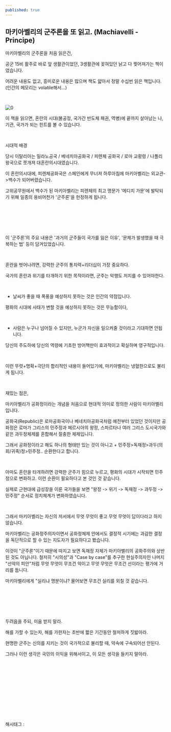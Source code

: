 ```yaml
---
published: true
---
```

## 마키아벨리의 군주론을 또 읽고. (Machiavelli - Principe)

마키아벨리의 군주론을 처음 읽은건,

공군 15비 활주로 바로 앞 생활관이었던, 3생활관에 꽂혀있던 낡고 다 찢어져가는 책이었습니다.

어려운 내용도 없고, 흥미로운 내용은 많으며 책도 얇아서 정말 수십번 읽은 책입니다. (인간의 메모리는 volatile해서...)

​

![0](/asset/img/223072729515/0.png)

이 책을 읽으면, 혼란의 시대(불공정, 국가간 반도체 패권, 역병)에 끝까지 살아남는 나, 기관, 국가가 되는 힌트를 볼 수 있습니다.

​

시대적 배경

당시 이탈리아는 밀라노공국 / 베네치아공화국 / 피렌체 공화국 / 로마 교황령 / 나폴리 왕국으로 쪼개져 대혼란의시대였습니다.

이 혼란의시대에, 피렌체공화국은 스페인에게 무너져 하루아침에 마키아벨리는 외교관->백수가 되어버렸습니다.

고위공무원에서 백수가 된 마키아벨리는 피렌체의 최고 명문가 '메디치 가문'에 발탁되기 위해 일종의 용비어천가 '군주론'을  헌정하게 됩니다.

​

​

​

이 '군주론'의 주요 내용은 '과거의 군주들이 국가를 잃은 이유', '문제가 발생했을 때 극복하는 법' 등이 담겨있었습니다.

​

혼란을 벗어나려면, 강력한 군주의 통치력+리더십이 가장 중요하다.

국가의 혼란과 위기를 타개하기 위한 목적이라면, 군주는 악행도 저지를 수 있어야한다.

​

- 날씨가 좋을 때 폭풍을 예상하지 못하는 것은 인간의 약점입니다.

평화의 시대에 사태가 변할 것을 예상하지 못하는 것은 무능함이다,

​

- 사람은 누구나 넘어질 수 있지만, 누군가 자신을 일으켜줄 것이라고 기대하면 안됩니다.

당신의 주도하에 당신의 역령에 기초한 방어책만이 효과적이고 확실하며 영구적입니다.

​

이런 뚜렷+명확+극단의 합리적인 내용이 들어있기에, 마키아벨리는 냉혈한으로도 불리게 됩니다.

​

재밌는 점은, 

마키아벨리가 공화정이라는 개념을 처음으로 현대적 의미로 정의한 사람이 마키아벨리입니다.

공화국(Republic)은 로마공화국이나 베네치아공화국처럼 예전부터 있었던 것이지만 공화정은 로마가 그리스의 민주정과 페르시아의 왕정, 스파르타나 여러 그리스 도시국가와 같은 과두정체제를 혼합해서 절충한 체제입니다.

그래서 공화정이라고 해도 하나의 형태만 있는 것이 아니고 + 민주정>독재정>과두(의회/귀족)정>민주정.. 순환한다고 합니다.

​

아마도 혼란을 타개하려면 강력한 군주가 힘으로 누르고, 평화의 시대가 시작되면 민주정으로 변화하고. 이런 순환이 필요하다고 본 것인 것 같습니다.

실제로 근현대에 급성장을 이룬 국가들을 보면 "왕정 -> 위기 -> 독재정 -> 과두정 -> 민주정" 순서로 정치체계가 변화하였습니다.

​

그래서 마키아벨리는 자신의 저서에서 무엇 무엇이 좋고 무엇 무엇이 답이다라고 하지 않습니다.

마키아벨리는 공화정주의자이면서 공화정체제 안에서도 결정적 시기에는 과감한 결정을 독단적으로 할 수 있는 지도자가 필요하다고 봤습니다.

이것이 "군주론"이기 때문에 따지고 보면 독재정 자체가 마키아벨리의 공화주의와 상반된 것도 아닙니다. 철저히 "시의성"과 "Case by case"를 추구한 현실주의자인 나머지 "선악의 피안"처럼 무엇 무엇이 무조건 악이고 무엇 무엇은 무조건 선이라는 평가에 거리를 둡니다.

마키아벨리에게 "실리냐 명분이냐? 물어보면 무조건 실리를 외칠 것 같습니다.

​

​

​

두려음을 주되, 미움 받지 말라.

해를 가할 수 있는자, 해를 가한자는 초반에 짧은 기간동안 철저하게 짓밟아라.

현명한 군주는 신의를 지키는 것이 국가적으로 불리할 때, 약속에 구속되어선 안된다.

그러나 이런 생각은 국민의 이익을 위해서이고, 이 모든 생각을 들키지 말아라.

​

​

​

​

​

​

 해시태그 : 